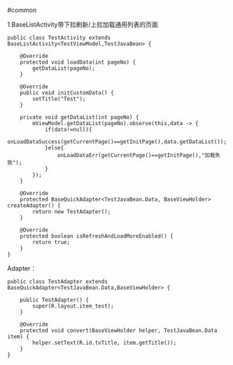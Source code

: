#common

1.BaseListActivity带下拉刷新/上拉加载通用列表的页面

    public class TestActivity extends BaseListActivity<TestViewModel,TestJavaBean> {
    
        @Override
        protected void loadData(int pageNo) {
            getDataList(pageNo);
        }
    
        @Override
        public void initCustomData() {
            setTitle("Test");
        }
    
        private void getDataList(int pageNo) {
            mViewModel.getDataList(pageNo).observe(this,data -> {
                if(data!=null){
                    onLoadDataSuccess(getCurrentPage()==getInitPage(),data.getDataList());
                }else{
                    onLoadDataErr(getCurrentPage()==getInitPage(),"加载失败");
                }
            });
        }
    
        @Override
        protected BaseQuickAdapter<TestJavaBean.Data, BaseViewHolder> createAdapter() {
            return new TestAdapter();
        }
    
        @Override
        protected boolean isRefreshAndLoadMoreEnabled() {
            return true;
        }
    }

Adapter：


    public class TestAdapter extends BaseQuickAdapter<TestJavaBean.Data,BaseViewHolder> {

        public TestAdapter() {
            super(R.layout.item_test);
        }

        @Override
        protected void convert(BaseViewHolder helper, TestJavaBean.Data item) {
            helper.setText(R.id.tvTitle, item.getTitle());
        }
    }
